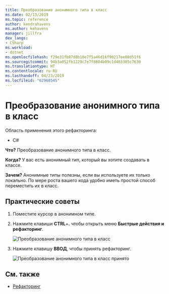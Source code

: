 ```yaml
---
title: Преобразование анонимного типа в класс
ms.date: 02/13/2019
ms.topic: reference
author: kendrahavens
ms.author: kehavens
manager: jillfra
dev_langs:
- CSharp
ms.workload:
- dotnet
ms.openlocfilehash: f29e31fb87d8b18e7f5a46d16f90217ee08d51f6
ms.sourcegitcommit: 94b3a052fb1229c7e7f8804b09c1d403385c7630
ms.translationtype: HT
ms.contentlocale: ru-RU
ms.lasthandoff: 04/23/2019
ms.locfileid: "62968545"
---
```

# <a name="convert-anonymous-type-to-class"></a>Преобразование анонимного типа в класс

Область применения этого рефакторинга:

- C#

**Что?** Преобразование анонимного типа в класс.

**Когда?** У вас есть анонимный тип, который вы хотите создавать в классе.

**Зачем?** Анонимные типы полезны, если вы используете их только локально. По мере роста вашего кода удобно иметь простой способ переместить их в класс.

## <a name="how-to"></a>Практические советы

1. Поместите курсор в анонимном типе.
2. Нажмите клавиши **CTRL**+**.** чтобы открыть меню **Быстрые действия и рефакторинг**.

   ![Преобразование анонимного типа в класс](media/convert-anon-to-class.png)

2. Нажмите клавишу **ВВОД**, чтобы принять рефакторинг.

   ![Преобразование анонимного типа в класс принято](media/convert-anon-to-class-complete.png)

## <a name="see-also"></a>См. также

- [Рефакторинг](../refactoring-in-visual-studio.md)
